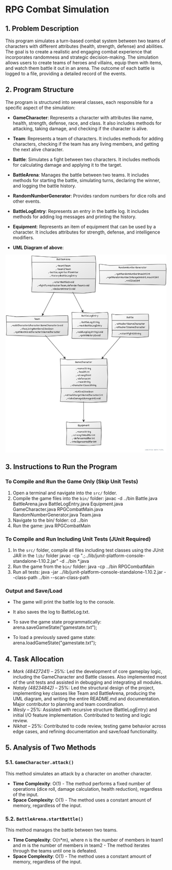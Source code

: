 # RPG Combat Simulation

## 1. Problem Description

This program simulates a turn-based combat system between two teams of characters with different attributes (health, strength, defense) and abilities. The goal is to create a realistic and engaging combat experience that incorporates randomness and strategic decision-making. The simulation allows users to create teams of heroes and villains, equip them with items, and watch them battle it out in an arena. The outcome of each battle is logged to a file, providing a detailed record of the events.

## 2. Program Structure

The program is structured into several classes, each responsible for a specific aspect of the simulation:

*   **GameCharacter**: Represents a character with attributes like name, health, strength, defense, race, and class. It also includes methods for attacking, taking damage, and checking if the character is alive.
*   **Team**: Represents a team of characters. It includes methods for adding characters, checking if the team has any living members, and getting the next alive character.
*   **Battle**: Simulates a fight between two characters. It includes methods for calculating damage and applying it to the target.
*   **BattleArena**: Manages the battle between two teams. It includes methods for starting the battle, simulating turns, declaring the winner, and logging the battle history.
*   **RandomNumberGenerator**: Provides random numbers for dice rolls and other events.
*   **BattleLogEntry**: Represents an entry in the battle log. It includes methods for adding log messages and printing the history.
*   **Equipment**: Represents an item of equipment that can be used by a character. It includes attributes for strength, defense, and intelligence modifiers.

*   **UML Diagram of above**:

![alt text](image-1.png)

## 3. Instructions to Run the Program

### To Compile and Run the Game Only (Skip Unit Tests)

1. Open a terminal and navigate into the `src/` folder.
2. Compile the game files into the `bin/` folder:
 javac -d ../bin Battle.java BattleArena.java BattleLogEntry.java Equipment.java GameCharacter.java RPGCombatMain.java RandomNumberGenerator.java Team.java
3. Navigate to the bin/ folder:
 cd ../bin
4. Run the game:
 java RPGCombatMain

### To Compile and Run Including Unit Tests (JUnit Required)

1. In the `src/` folder, compile all files including test classes using the JUnit JAR in the `lib/` folder
 javac -cp ".;../lib/junit-platform-console-standalone-1.10.2.jar" -d ../bin *.java
2. Run the game from the `bin/` folder:
 java -cp ../bin RPGCombatMain
3. Run all tests:
 java -jar ../lib/junit-platform-console-standalone-1.10.2.jar --class-path ../bin --scan-class-path

### Output and Save/Load
* The game will print the battle log to the console.

* It also saves the log to BattleLog.txt.

* To save the game state programmatically:
 arena.saveGameState("gamestate.txt");
* To load a previously saved game state:
 arena.loadGameState("gamestate.txt");

 
## 4. Task Allocation

*   *Mark (48427241)* – 25%: Led the development of core gameplay logic, including the GameCharacter and Battle classes. Also implemented most of the unit tests and assisted in debugging and integrating all modules.
*   *Nataly (48234842)* – 25%: Led the structural design of the project, implementing key classes like Team and BattleArena, producing the UML diagram, and writing the entire README.md and documentation. Major contributor to planning and team coordination.
*   *Wesly* – 25%: Assisted with recursive structure (BattleLogEntry) and initial I/O feature implementation. Contributed to testing and logic review.
*   *Nikhat* – 25%: Contributed to code review, testing game behavior across edge cases, and refining documentation and save/load functionality.

## 5. Analysis of Two Methods

### 5.1. `GameCharacter.attack()`

This method simulates an attack by a character on another character.

*   **Time Complexity**: O(1) - The method performs a fixed number of operations (dice roll, damage calculation, health reduction), regardless of the input.
*   **Space Complexity**: O(1) - The method uses a constant amount of memory, regardless of the input.

### 5.2. `BattleArena.startBattle()`

This method manages the battle between two teams.

*   **Time Complexity**: O(n*m), where n is the number of members in team1 and m is the number of members in team2 - The method iterates through the teams until one is defeated.
*   **Space Complexity**: O(1) - The method uses a constant amount of memory, regardless of the input.
